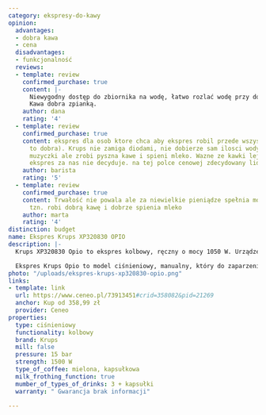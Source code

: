 ```yaml
---
category: ekspresy-do-kawy
opinion:
  advantages:
  - dobra kawa
  - cena
  disadvantages:
  - funkcjonalność
  reviews:
  - template: review
    confirmed_purchase: true
    content: |-
      Niewygodny dostęp do zbiornika na wodę, łatwo rozlać wodę przy dolewaniu bo zbiornik bardzo wąski.
      Kawa dobra zpianką.
    author: dana
    rating: '4'
  - template: review
    confirmed_purchase: true
    content: ekspres dla osob ktore chca aby ekspres robil przede wszystkim kawe (i
      to dobra). Krups nie zamiga diodami, nie dobierze sam ilosci wody, nie zagra
      muzyczki ale zrobi pyszna kawe i spieni mleko. Wazne ze kawki lejemy ile chcemy,
      ekspres za nas nie decyduje. na tej polce cenowej zdecydowany lider
    author: barista
    rating: '5'
  - template: review
    confirmed_purchase: true
    content: Trwałość nie powala ale za niewielkie pieniądze spełnia moje oczekiwanie
      tzn. robi dobrą kawę i dobrze spienia mleko
    author: marta
    rating: '4'
distinction: budget
name: Ekspres Krups XP320830 OPIO
description: |-
  Krups XP320830 Opio to ekspres kolbowy, ręczny o mocy 1050 W. Urządzenie posiada wyjmowany zbiornik na wodę o pojemności 1,5 l. Wyposażony w dwa osobne sitka służące do zaparzania kawy mielonej typu espresso, jak i kawy porcjowanej w saszetkach. Ekspres posiada ręczną dyszę odpowiadającą za gorącą wodę i spienianie mleka pod ciśnieniem 15 bar.

  Ekspres Krups Opio to model ciśnieniowy, manualny, który do zaparzenia kawy wykorzystuje wysokie ciśnienie. Urządzenie dozuje zagotowaną wodę, wykorzystując do tego specjalną pompę, która najpierw przelewa odpowiednią ilość napoju do pojemnika, a następnie do filiżanki. Aby umożliwić urządzeniu skuteczne parzenie kawy, użytkownik musi najpierw samodzielnie ją sprasować. W ten sposób woda nie przenika między cząsteczkami kawy, zapewniając pełen smak i aromat przygotowywanych napojów. Dodatkowo dysza pary do spieniania mleka umożliwia przygotowanie cappuccino z pyszną pianką. Po zakończeniu parzenia należy oczyścić sitko z pozostałych fusów.
photo: "/uploads/ekspres-krups-xp320830-opio.png"
links:
- template: link
  url: https://www.ceneo.pl/73913451#crid=358082&pid=21269
  anchor: Kup od 358,99 zł
  provider: Ceneo
properties:
  type: ciśnieniowy
  functionality: kolbowy
  brand: Krups
  mill: false
  pressure: 15 bar
  strength: 1500 W
  type_of_coffee: mielona, kapsułkowa
  milk_frothing_function: true
  mumber_of_types_of_drinks: 3 + kapsułki
  warranty: " Gwarancja brak informacji"

---
```

